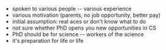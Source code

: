 - spoken to various people -- various experience
- various motivation (parents, no job opportunity, better pay)
- initial assumption: real aces or don't know what to do
- not sure whether PhD opens you new opportunities in CS
- PhD should be for science -- workers of the science
- it's preparation for life or life

